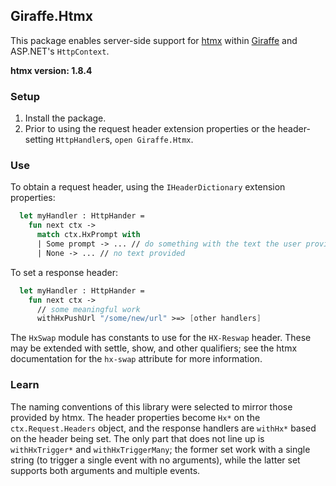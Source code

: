## Giraffe.Htmx

This package enables server-side support for [htmx](https://htmx.org) within [Giraffe](https://giraffe.wiki) and ASP.NET's `HttpContext`.

**htmx version: 1.8.4**

### Setup

1. Install the package.
2. Prior to using the request header extension properties or the header-setting `HttpHandler`s, `open Giraffe.Htmx`.

### Use

To obtain a request header, using the `IHeaderDictionary` extension properties:

```fsharp
  let myHandler : HttpHander =
    fun next ctx ->
      match ctx.HxPrompt with
      | Some prompt -> ... // do something with the text the user provided
      | None -> ... // no text provided
```

To set a response header:

```fsharp
  let myHandler : HttpHander =
    fun next ctx ->
      // some meaningful work
      withHxPushUrl "/some/new/url" >=> [other handlers]
```

The `HxSwap` module has constants to use for the `HX-Reswap` header. These may be extended with settle, show, and other qualifiers; see the htmx documentation for the `hx-swap` attribute for more information.

### Learn

The naming conventions of this library were selected to mirror those provided by htmx. The header properties become `Hx*` on the `ctx.Request.Headers` object, and the response handlers are `withHx*` based on the header being set. The only part that does not line up is `withHxTrigger*` and `withHxTriggerMany`; the former set work with a single string (to trigger a single event with no arguments), while the latter set supports both arguments and multiple events.